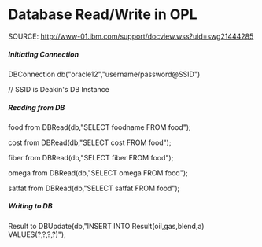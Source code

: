 
# Database Read/Write in OPL

SOURCE: http://www-01.ibm.com/support/docview.wss?uid=swg21444285

##### Initiating Connection 

DBConnection db("oracle12","username/password@SSID")

// SSID is Deakin's DB Instance 

##### Reading from DB 

food from DBRead(db,"SELECT
foodname FROM food");

cost from DBRead(db,"SELECT
cost FROM food");

fiber from DBRead(db,"SELECT
fiber FROM food");

omega from DBRead(db,"SELECT
omega FROM food");

satfat from DBRead(db,"SELECT
satfat FROM food");

##### Writing to DB  

Result to DBUpdate(db,"INSERT INTO Result(oil,gas,blend,a)
VALUES(?,?,?,?)");


